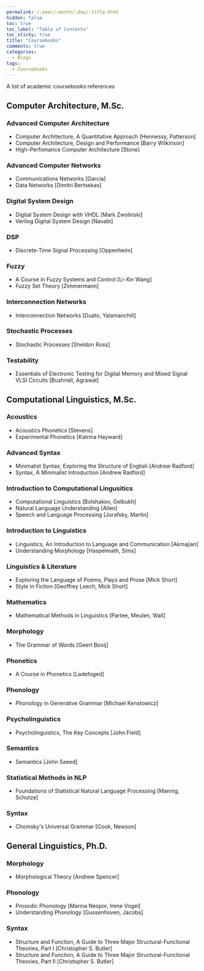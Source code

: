 ```yaml
---
permalink: /:year/:month/:day/:title.html
hidden: false
toc: true
toc_label: "Table of Contents"
toc_sticky: true
title: "Coursebooks"
comments: true
categories:
  - Blogs
tags:
  - Coursebooks
---
```


A list of academic coursebooks references

## Computer Architecture, M.Sc.
### Advanced Computer Architecture
* Computer Architecture, A Quantitative Approach [Hennessy, Patterson]
* Computer Architecture, Design and Performance [Barry Wilkinson]
* High-Perfomance Computer Architecture [Stone]

### Advanced Computer Networks
* Communications Networks [Garcia]
* Data Networks [Dimitri Bertsekas]

### Digital System Design
* Digital System Design with VHDL [Mark Zwolinski]
* Verilog Digital System Design [Navabi]

### DSP
* Discrete-Time Signal Processing [Oppenheim]

### Fuzzy
* A Course in Fuzzy Systems and Control [Li-Xin Wang]
* Fuzzy Set Theory [Zimmermann]

### Interconnection Networks
* Interconnection Networks [Duato, Yalamanchili]

### Stochastic Processes
* Stochastic Processes [Sheldon Ross]

### Testability
* Essentials of Electronic Testing for Digital Memory and Mixed Signal VLSI Circuits [Bushnell, Agrawal]

## Computational Linguistics, M.Sc.
### Acoustics
* Acoustics Phonetics [Stevens]
* Experimental Phonetics [Katrina Hayward]

### Advanced Syntax
* Minimalist Syntax, Exploring the Structure of English [Andrew Radford]
* Syntax, A Minimalist Introduction [Andrew Radford]

### Introduction to Computational Lingusitics
* Computational Linguistics [Bolshakov, Gelbukh]
* Natural Language Understanding [Allen]
* Speech and Language Processing [Jurafsky, Martin]

### Introduction to Linguistics
* Linguistics, An Introduction to Language and Communication [Akmajian]
* Understanding Morphology [Haspelmath, Sims]

### Linguistics & Literature
* Exploring the Language of Poems, Plays and Prose [Mick Short]
* Style in Fiction [Geoffrey Leech, Mick Short]

### Mathematics
* Mathematical Methods in Linguistics [Partee, Meulen, Wall]

### Morphology
* The Grammar of Words [Geert Booij]

### Phonetics
* A Course in Phonetics [Ladefoged]

### Phonology
* Phonology in Generative Grammar [Michael Kenstowicz]

### Psycholinguistics
* Psycholinguistics, The Key Concepts [John Field]

### Semantics
* Semantics [John Saeed]

### Statistical Methods in NLP
* Foundations of Statistical Natural Language Processing [Mannig, Schutze]

### Syntax
* Chomsky's Universal Grammar [Cook, Newson]

## General Linguistics, Ph.D.
### Morphology
* Morphological Theory [Andrew Spencer]

### Phonology
* Prosodic Phonology [Marina Nespor, Irene Vogel]
* Understanding Phonology [Gussenhoven, Jacobs]

### Syntax
* Structure and Function, A Guide to Three Major Structural-Functional Theories, Part I [Christopher S. Butler]
* Structure and Function, A Guide to Three Major Structural-Functional Theories, Part II [Christopher S. Butler]

